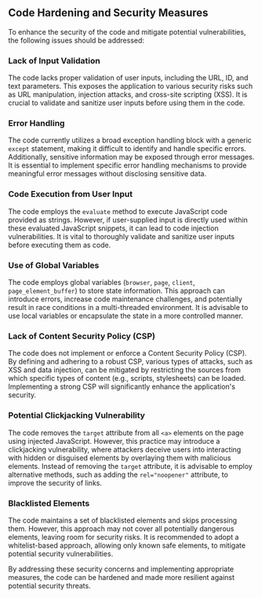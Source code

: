 ## Code Hardening and Security Measures

To enhance the security of the code and mitigate potential vulnerabilities, the following issues should be addressed:

### Lack of Input Validation

The code lacks proper validation of user inputs, including the URL, ID, and text parameters. This exposes the application to various security risks such as URL manipulation, injection attacks, and cross-site scripting (XSS). It is crucial to validate and sanitize user inputs before using them in the code.

### Error Handling

The code currently utilizes a broad exception handling block with a generic `except` statement, making it difficult to identify and handle specific errors. Additionally, sensitive information may be exposed through error messages. It is essential to implement specific error handling mechanisms to provide meaningful error messages without disclosing sensitive data.

### Code Execution from User Input

The code employs the `evaluate` method to execute JavaScript code provided as strings. However, if user-supplied input is directly used within these evaluated JavaScript snippets, it can lead to code injection vulnerabilities. It is vital to thoroughly validate and sanitize user inputs before executing them as code.

### Use of Global Variables

The code employs global variables (`browser`, `page`, `client`, `page_element_buffer`) to store state information. This approach can introduce errors, increase code maintenance challenges, and potentially result in race conditions in a multi-threaded environment. It is advisable to use local variables or encapsulate the state in a more controlled manner.

### Lack of Content Security Policy (CSP)

The code does not implement or enforce a Content Security Policy (CSP). By defining and adhering to a robust CSP, various types of attacks, such as XSS and data injection, can be mitigated by restricting the sources from which specific types of content (e.g., scripts, stylesheets) can be loaded. Implementing a strong CSP will significantly enhance the application's security.

### Potential Clickjacking Vulnerability

The code removes the `target` attribute from all `<a>` elements on the page using injected JavaScript. However, this practice may introduce a clickjacking vulnerability, where attackers deceive users into interacting with hidden or disguised elements by overlaying them with malicious elements. Instead of removing the `target` attribute, it is advisable to employ alternative methods, such as adding the `rel="noopener"` attribute, to improve the security of links.

### Blacklisted Elements

The code maintains a set of blacklisted elements and skips processing them. However, this approach may not cover all potentially dangerous elements, leaving room for security risks. It is recommended to adopt a whitelist-based approach, allowing only known safe elements, to mitigate potential security vulnerabilities.

By addressing these security concerns and implementing appropriate measures, the code can be hardened and made more resilient against potential security threats.
